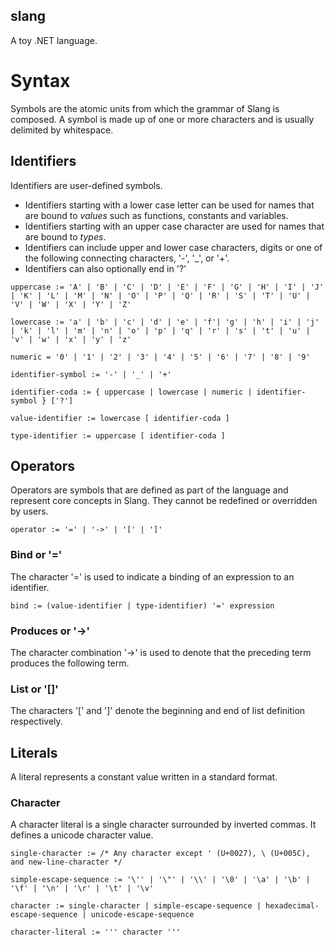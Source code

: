 slang
-----
A toy .NET language.

# Syntax #

Symbols are the atomic units from which the grammar of Slang is composed. A symbol is made up of one or more characters and is usually delimited by whitespace.

## Identifiers ##
Identifiers are user-defined symbols.

* Identifiers starting with a lower case letter can be used for names that are bound to _values_ such as functions, constants and variables.
* Identifiers starting with an upper case character are used for names that are bound to _types_.
* Identifiers can include upper and lower case characters, digits or one of the following connecting characters, '-', '_', or '+'.
* Identifiers can also optionally end in '?'

```
uppercase := 'A' | 'B' | 'C' | 'D' | 'E' | 'F' | 'G' | 'H' | 'I' | 'J' | 'K' | 'L' | 'M' | 'N' | 'O' | 'P' | 'Q' | 'R' | 'S' | 'T' | 'U' | 'V' | 'W' | 'X' | 'Y' | 'Z'

lowercase := 'a' | 'b' | 'c' | 'd' | 'e' | 'f'| 'g' | 'h' | 'i' | 'j' | 'k' | 'l' | 'm' | 'n' | 'o' | 'p' | 'q' | 'r' | 's' | 't' | 'u' | 'v' | 'w' | 'x' | 'y' | 'z'

numeric = '0' | '1' | '2' | '3' | '4' | '5' | '6' | '7' | '8' | '9'

identifier-symbol := '-' | '_' | '+'

identifier-coda := { uppercase | lowercase | numeric | identifier-symbol } ['?']

value-identifier := lowercase [ identifier-coda ]

type-identifier := uppercase [ identifier-coda ]
```

## Operators ##
Operators are symbols that are defined as part of the language and represent core concepts in Slang. They cannot be redefined or overridden by users.

```
operator := '=' | '->' | '[' | ']'
```

### Bind or '=' ###
The character '=' is used to indicate a binding of an expression to an identifier.

```
bind := (value-identifier | type-identifier) '=' expression
```

### Produces or '->' ###
The character combination '->' is used to denote that the preceding term produces the following term.

### List or '[]' ###
The characters '[' and ']' denote the beginning and end of list definition respectively.

## Literals ##
A literal represents a constant value written in a standard format.

### Character ###
A character literal is a single character surrounded by inverted commas. It defines a unicode character value.

```
single-character := /* Any character except ' (U+0027), \ (U+005C), and new-line-character */

simple-escape-sequence := '\'' | '\"' | '\\' | '\0' | '\a' | '\b' | '\f' | '\n' | '\r' | '\t' | '\v'

character := single-character | simple-escape-sequence | hexadecimal-escape-sequence | unicode-escape-sequence

character-literal := ''' character '''
```
